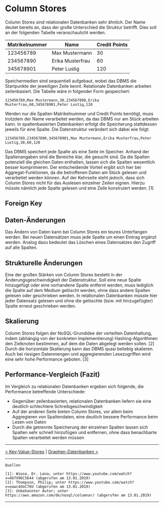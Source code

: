 # Column Stores

Column Stores sind relationalen Datenbanken sehr ähnlich. Der Name deutet bereits an, dass der große Unterschied die Struktur betrifft. Dies soll an der folgenden Tabelle veranschaulicht werden.

| Matrikelnummer | Name             | Credit Points |
| -------------- | ---------------- | ------------- |
| 123456789      | Max Mustermann   | 30            |
| 234567890      | Erika Musterfrau | 60            |
| 345678901      | Peter Lustig     | 120           |

Speichermedien sind sequentiell aufgebaut, wobei das DBMS die Startpunkte der jeweiligen Zeile kennt. Relationale Datenbanken arbeiten zeilenbasiert. Die Tabelle wäre in folgender Form gespeichert:

```
123456789,Max Mustermann,30,234567890,Erika Musterfrau,60,345678901,Peter Lustig,120
```

Werden nur die Spalten Matrikelnummer und Credit Points benötigt, muss trotzdem der Name verarbeitet werden, da das DBMS nur am Stück arbeiten kann. In spaltenbasierten Datenbanken erfolgt die Speicherung stattdessen jeweils für eine Spalte. Die Datenstruktur verändert sich dabei wie folgt:

```
123456789,234567890,345678901,Max Mustermann,Erika Musterfrau,Peter Lustig,30,60,120
```

Das DBMS speichert jede Spalte als eine Seite im Speicher. Anhand der Spaltenangaben sind die Bereiche klar, die gesucht sind. Da die Spalten potenziell die gleichen Daten enthalten, lassen sich die Spalten wesentlich besser komprimieren. Der entscheidende Vorteil ergibt sich hier bei Aggregat-Funktionen, da die betroffenen Daten am Stück gelesen und verarbeitet werden können. Auf der Kehrseite steht jedoch, dass sich Column Stores nicht für das Auslesen einzelner Zeilen eignen. Hierzu müsste nämlich jede Spalte gelesen und eine Zeile konstruiert werden. [1]



## Foreign Key





## Daten-Änderungen

Das Ändern von Daten kann bei Column Stores ein teures Unterfangen werden. Bei neuen Datensätzen muss jede Spalte um einen Eintrag ergänzt werden. Analog dazu bedeutet das Löschen eines Datensatzes den Zugriff auf alle Spalten.



## Strukturelle Änderungen

Eine der großen Stärken von Column Stores besteht in der Änderungsgeschwindigkeit der Datenstruktur. Soll eine neue Spalte hinzugefügt oder eine vorhandene Spalte entfernt werden, muss lediglich die Spalte auf dem Medium gelöscht werden, ohne dass andere Spalten gelesen oder geschrieben werden. In relationalen Datenbanken müsste hier jeder Datensatz gelesen und ohne die gelöschte (bzw. mit hinzugefügter) Spalte erneut geschrieben werden.



## Skalierung

Column Stores folgen der NoSQL-Grundidee der verteilten Datenhaltung, indem (abhängig von der konkreten Implementierung) Hashing-Algorithmen den Zielknoten bestimmen, auf dem die Daten abgelegt werden sollen. [2] Durch die horizontale Skalierung kann das DBMS quasi beliebig skalieren. Auch bei riesigen Datenmengen und aggregierenden Lesezugriffen wird eine sehr hohe Performance geboten. [3]



## Performance-Vergleich (Fazit)

Im Vergleich zu relationalen Datenbanken ergeben sich folgende, die Performance betreffende Unterschiede:



* Gegenüber zeilenbasierten, relationalen Datenbanken liefern sie eine deutlich schlechtere Schreibgeschwindigkeit
* Auf der anderen Seite bieten Column Stores, vor allem beim Aggregieren von Spaltendaten, eine deutlich bessere Performance beim Lesen von Daten
* Durch die getrennte Speicherung der einzelnen Spalten lassen sich Spalten sehr schnell hinzufügen und entfernen, ohne dass benachbarte Spalten verarbeitet werden müssen



------

[< Key-Value-Stores](Key-Value-Stores.md) | [Graphen-Datenbanken >](Graphen-Datenbanken.md)

***

```
Quellen

[1]: Wiese, Dr. Lena; unter https://www.youtube.com/watch?v=4bfX96C5644 (abgerufen am 13.01.2019)
[2]: Thompson, Philip; unter https://www.youtube.com/watch?v=oawc4doC76U (abgerufen am 13.01.2019)
[3]: Unbekannter Autor; unter https://aws.amazon.com/de/nosql/columnar/ (abgerufen am 13.01.2019)
```

***

